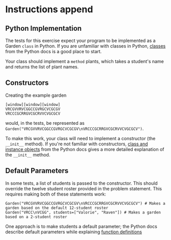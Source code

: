 # Instructions append

## Python Implementation

The tests for this exercise expect your program to be implemented as a Garden `class` in Python.
If you are unfamiliar with classes in Python, [classes][classes in python] from the Python docs is a good place to start.

Your class should implement a `method` plants, which takes a student's name and returns the list of plant names.

## Constructors

Creating the example garden

```
[window][window][window]
VRCGVVRVCGGCCGVRGCVCGCGV
VRCCCGCRRGVCGCRVVCVGCGCV
```

would, in the tests, be represented as `Garden("VRCGVVRVCGGCCGVRGCVCGCGV\nVRCCCGCRRGVCGCRVVCVGCGCV")`.

To make this work, your class will need to implement a constructor (the `__init__` method).
If you're not familiar with constructors, [class and instance objects][class vs instance objects in python] from the Python docs gives a more detailed explanation of the `__init__` method.


## Default Parameters

In some tests, a list of students is passed to the constructor. This should override the twelve student roster provided in the problem statement.
This requires making both of these statements work:

```
Garden("VRCGVVRVCGGCCGVRGCVCGCGV\nVRCCCGCRRGVCGCRVVCVGCGCV") # Makes a garden based on the default 12-student roster
Garden("VRCC\nVCGG", students=["Valorie", "Raven"]) # Makes a garden based on a 2-student roster
```

One approach is to make students a default parameter; the Python docs describe default parameters while explaining [function definitions][function definitions]


[classes in python]: https://docs.python.org/3/tutorial/classes.html
[class vs instance objects in python]: https://docs.python.org/3/tutorial/classes.html#class-objects
[function definitions]: https://docs.python.org/3/reference/compound_stmts.html#function-definitions
